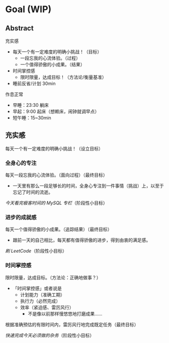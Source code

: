 # Goal (WIP)

## Abstract

充实感

- 每天一个有一定难度的明确小挑战！（目标）
    - 一段忘我的心流体验。（过程）
    - 一个值得骄傲的小成果。（结果）
- 时间掌控感
    - 限时限量，达成目标！（方法论/衡量基准）
- 睡前反省/计划 30min

作息正常

- 早睡：23:30 躺床
- 早起：9:00 起床（想赖床，闹钟就调早点）
- 短午睡：15~30min

## 充实感

每天一个有一定难度的明确小挑战！（设立目标）

### 全身心的专注

每天一段忘我的心流体验。（面向过程）（最终目标）

- 一天里有那么一段足够长的时间，全身心专注到一件事情（挑战）上，以至于忘记了时间的流逝。

_今天看完极客时间的 MySQL 专栏_（阶段性小目标）

### 进步的成就感

每天一个值得骄傲的小成果。（追踪结果）（最终目标）

- 跟前一天的自己相比，每天都有值得骄傲的进步，得到由衷的满足感。

_刷 LeetCode_（阶段性小目标）

### 时间掌控感

限时限量，达成目标。（方法论：正确地做事？）

- 「时间掌控感」或者说是
    - 计划能力（准确工期）
    - 执行力（必然完成）
    - 效率（紧迫感、雷厉风行）
        - 不是像以前那样慢悠悠地打磨成果……

根据准确预估的有限时间内，雷厉风行地完成既定任务（最终目标）

_快速完成今天必须做的杂务_（阶段性小目标）
